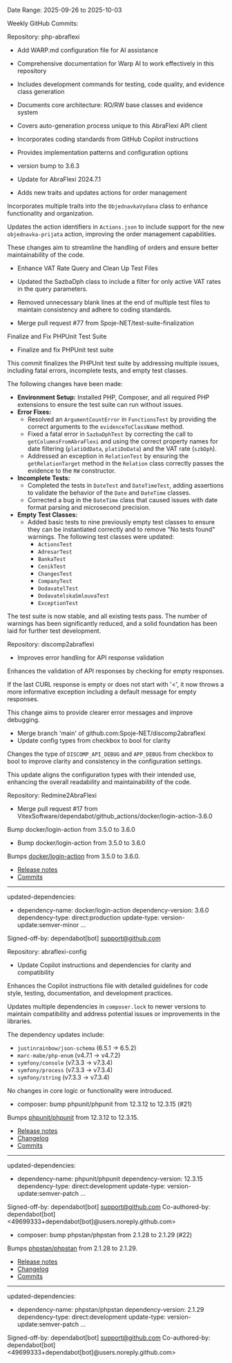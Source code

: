 Date Range: 2025-09-26 to 2025-10-03

Weekly GitHub Commits:

Repository: php-abraflexi
- Add WARP.md configuration file for AI assistance

- Comprehensive documentation for Warp AI to work effectively in this repository
- Includes development commands for testing, code quality, and evidence class generation
- Documents core architecture: RO/RW base classes and evidence system
- Covers auto-generation process unique to this AbraFlexi API client
- Incorporates coding standards from GitHub Copilot instructions
- Provides implementation patterns and configuration options
- version bump to 3.6.3
- Update for AbraFlexi 2024.7.1
- Adds new traits and updates actions for order management

Incorporates multiple traits into the `ObjednavkaVydana` class to enhance functionality and organization.

Updates the action identifiers in `Actions.json` to include support for the new `objednavka-prijata` action, improving the order management capabilities.

These changes aim to streamline the handling of orders and ensure better maintainability of the code.
- Enhance VAT Rate Query and Clean Up Test Files

- Updated the SazbaDph class to include a filter for only active VAT rates in the query parameters.
- Removed unnecessary blank lines at the end of multiple test files to maintain consistency and adhere to coding standards.
- Merge pull request #77 from Spoje-NET/test-suite-finalization

Finalize and Fix PHPUnit Test Suite
- Finalize and fix PHPUnit test suite

This commit finalizes the PHPUnit test suite by addressing multiple issues, including fatal errors, incomplete tests, and empty test classes.

The following changes have been made:

- **Environment Setup:** Installed PHP, Composer, and all required PHP extensions to ensure the test suite can run without issues.
- **Error Fixes:**
    - Resolved an `ArgumentCountError` in `FunctionsTest` by providing the correct arguments to the `evidenceToClassName` method.
    - Fixed a fatal error in `SazbaDphTest` by correcting the call to `getColumnsFromAbraFlexi` and using the correct property names for date filtering (`platiOdData`, `platiDoData`) and the VAT rate (`szbDph`).
    - Addressed an exception in `RelationTest` by ensuring the `getRelationTarget` method in the `Relation` class correctly passes the evidence to the `RW` constructor.
- **Incomplete Tests:**
    - Completed the tests in `DateTest` and `DateTimeTest`, adding assertions to validate the behavior of the `Date` and `DateTime` classes.
    - Corrected a bug in the `DateTime` class that caused issues with date format parsing and microsecond precision.
- **Empty Test Classes:**
    - Added basic tests to nine previously empty test classes to ensure they can be instantiated correctly and to remove "No tests found" warnings. The following test classes were updated:
        - `ActionsTest`
        - `AdresarTest`
        - `BankaTest`
        - `CenikTest`
        - `ChangesTest`
        - `CompanyTest`
        - `DodavatelTest`
        - `DodavatelskaSmlouvaTest`
        - `ExceptionTest`

The test suite is now stable, and all existing tests pass. The number of warnings has been significantly reduced, and a solid foundation has been laid for further test development.

Repository: discomp2abraflexi
- Improves error handling for API response validation

Enhances the validation of API responses by checking for empty responses.

If the last CURL response is empty or does not start with '<', it now throws a more informative exception including a default message for empty responses.

This change aims to provide clearer error messages and improve debugging.
- Merge branch 'main' of github.com:Spoje-NET/discomp2abraflexi
- Update config types from checkbox to bool for clarity

Changes the type of `DISCOMP_API_DEBUG` and `APP_DEBUG` from checkbox to bool to improve clarity and consistency in the configuration settings.

This update aligns the configuration types with their intended use, enhancing the overall readability and maintainability of the code.

Repository: Redmine2AbraFlexi
- Merge pull request #17 from VitexSoftware/dependabot/github_actions/docker/login-action-3.6.0

Bump docker/login-action from 3.5.0 to 3.6.0
- Bump docker/login-action from 3.5.0 to 3.6.0

Bumps [docker/login-action](https://github.com/docker/login-action) from 3.5.0 to 3.6.0.
- [Release notes](https://github.com/docker/login-action/releases)
- [Commits](https://github.com/docker/login-action/compare/184bdaa0721073962dff0199f1fb9940f07167d1...5e57cd118135c172c3672efd75eb46360885c0ef)

---
updated-dependencies:
- dependency-name: docker/login-action
  dependency-version: 3.6.0
  dependency-type: direct:production
  update-type: version-update:semver-minor
...

Signed-off-by: dependabot[bot] <support@github.com>

Repository: abraflexi-config
- Update Copilot instructions and dependencies for clarity and compatibility

Enhances the Copilot instructions file with detailed guidelines for
code style, testing, documentation, and development practices.

Updates multiple dependencies in `composer.lock` to newer versions
to maintain compatibility and address potential issues or improvements
in the libraries.

The dependency updates include:
- `justinrainbow/json-schema` (6.5.1 -> 6.5.2)
- `marc-mabe/php-enum` (v4.7.1 -> v4.7.2)
- `symfony/console` (v7.3.3 -> v7.3.4)
- `symfony/process` (v7.3.3 -> v7.3.4)
- `symfony/string` (v7.3.3 -> v7.3.4)

No changes in core logic or functionality were introduced.
- composer: bump phpunit/phpunit from 12.3.12 to 12.3.15 (#21)

Bumps [phpunit/phpunit](https://github.com/sebastianbergmann/phpunit) from 12.3.12 to 12.3.15.
- [Release notes](https://github.com/sebastianbergmann/phpunit/releases)
- [Changelog](https://github.com/sebastianbergmann/phpunit/blob/12.3.15/ChangeLog-12.3.md)
- [Commits](https://github.com/sebastianbergmann/phpunit/compare/12.3.12...12.3.15)

---
updated-dependencies:
- dependency-name: phpunit/phpunit
  dependency-version: 12.3.15
  dependency-type: direct:development
  update-type: version-update:semver-patch
...

Signed-off-by: dependabot[bot] <support@github.com>
Co-authored-by: dependabot[bot] <49699333+dependabot[bot]@users.noreply.github.com>
- composer: bump phpstan/phpstan from 2.1.28 to 2.1.29 (#22)

Bumps [phpstan/phpstan](https://github.com/phpstan/phpstan) from 2.1.28 to 2.1.29.
- [Release notes](https://github.com/phpstan/phpstan/releases)
- [Changelog](https://github.com/phpstan/phpstan/blob/2.1.x/CHANGELOG.md)
- [Commits](https://github.com/phpstan/phpstan/compare/2.1.28...2.1.29)

---
updated-dependencies:
- dependency-name: phpstan/phpstan
  dependency-version: 2.1.29
  dependency-type: direct:development
  update-type: version-update:semver-patch
...

Signed-off-by: dependabot[bot] <support@github.com>
Co-authored-by: dependabot[bot] <49699333+dependabot[bot]@users.noreply.github.com>

